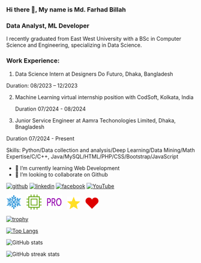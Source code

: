 ### Hi there 👋, My name is Md. Farhad Billah
### Data Analyst, ML Developer

I recently graduated from East West University with a BSc in Computer Science and Engineering, specializing in Data Science. 

### Work Experience:
1. Data Science Intern at Designers Do Futuro, Dhaka, Bangladesh

  Duration: 08/2023 – 12/2023

2. Machine Learning virtual internship position with CodSoft, Kolkata, India

   Duration 07/2024 - 08/2024

4. Junior Service Engineer at Aamra Techonologies Limited, Dhaka, Bnagladesh

  Duration 07/2024 - Present


Skills: Python/Data collection and analysis/Deep Learning/Data Mining/Math Expertise/C/C++, Java/MySQL/HTML/PHP/CSS/Bootstrap/JavaScript

- 🌱 I’m currently learning Web Development 
- 👯 I’m looking to collaborate on Github 


[<img src='https://cdn.jsdelivr.net/npm/simple-icons@3.0.1/icons/github.svg' alt='github' height='40'>](https://github.com/Farhad0111)  [<img src='https://cdn.jsdelivr.net/npm/simple-icons@3.0.1/icons/linkedin.svg' alt='linkedin' height='40'>](https://www.linkedin.com/in/https://www.linkedin.com/in/md-farhad-19234a250//)  [<img src='https://cdn.jsdelivr.net/npm/simple-icons@3.0.1/icons/facebook.svg' alt='facebook' height='40'>](https://www.facebook.com/https://www.facebook.com/farhad.billah)  [<img src='https://cdn.jsdelivr.net/npm/simple-icons@3.0.1/icons/youtube.svg' alt='YouTube' height='40'>](https://www.youtube.com/channel/https://www.youtube.com/channel/UCDWMP5_3kmwx6KC5T_NjWeg)  

<a href='https://archiveprogram.github.com/'><img src='https://raw.githubusercontent.com/acervenky/animated-github-badges/master/assets/acbadge.gif' width='40' height='40'></a> <a href='https://docs.github.com/en/developers'><img src='https://raw.githubusercontent.com/acervenky/animated-github-badges/master/assets/devbadge.gif' width='40' height='40'></a> <a href='https://github.com/pricing'><img src='https://raw.githubusercontent.com/acervenky/animated-github-badges/master/assets/pro.gif' width='40' height='40'></a> <a href='https://stars.github.com/'><img src='https://raw.githubusercontent.com/acervenky/animated-github-badges/master/assets/starbadge.gif' width='35' height='35'></a> <a href='https://docs.github.com/en/github/supporting-the-open-source-community-with-github-sponsors'><img src='https://raw.githubusercontent.com/acervenky/animated-github-badges/master/assets/sponsorbadge.gif' width='35' height='35'></a> 

[![trophy](https://github-profile-trophy.vercel.app/?username=Farhad0111)](https://github.com/ryo-ma/github-profile-trophy)

[![Top Langs](https://github-readme-stats.vercel.app/api/top-langs/?username=Farhad0111)](https://github.com/anuraghazra/github-readme-stats)

![GitHub stats](https://github-readme-stats.vercel.app/api?username=Farhad0111&show_icons=true&count_private=true)  

![GitHub streak stats](https://streak-stats.demolab.com/?user=Farhad0111)  

